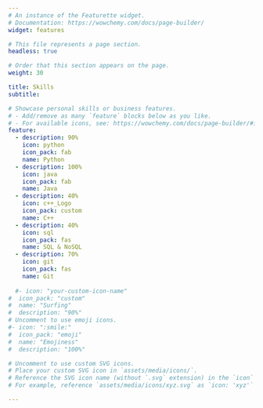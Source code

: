 ```yaml
---
# An instance of the Featurette widget.
# Documentation: https://wowchemy.com/docs/page-builder/
widget: features

# This file represents a page section.
headless: true

# Order that this section appears on the page.
weight: 30

title: Skills
subtitle:

# Showcase personal skills or business features.
# - Add/remove as many `feature` blocks below as you like.
# - For available icons, see: https://wowchemy.com/docs/page-builder/#icons
feature:
  - description: 90%
    icon: python
    icon_pack: fab
    name: Python
  - description: 100%
    icon: java
    icon_pack: fab
    name: Java
  - description: 40%
    icon: c++_Logo
    icon_pack: custom
    name: C++
  - description: 40%
    icon: sql
    icon_pack: fas
    name: SQL & NoSQL
  - description: 70%
    icon: git
    icon_pack: fas
    name: Git
    
  #- icon: "your-custom-icon-name"
#  icon_pack: "custom"
#  name: "Surfing"
#  description: "90%"
# Uncomment to use emoji icons.
#- icon: ":smile:"
#  icon_pack: "emoji"
#  name: "Emojiness"
#  description: "100%"

# Uncomment to use custom SVG icons.
# Place your custom SVG icon in `assets/media/icons/`.
# Reference the SVG icon name (without `.svg` extension) in the `icon` field.
# For example, reference `assets/media/icons/xyz.svg` as `icon: 'xyz'`

---
```

